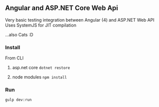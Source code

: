 ## Angular and ASP.NET Core Web Api 
Very basic testing integration between Angular (4) and ASP.NET Web API
Uses SystemJS for JIT compilation

...also Cats :D

### Install
From CLI

1. asp.net core
 ```dotnet restore```

2. node modules 
```npm install```

### Run
```gulp dev:run```